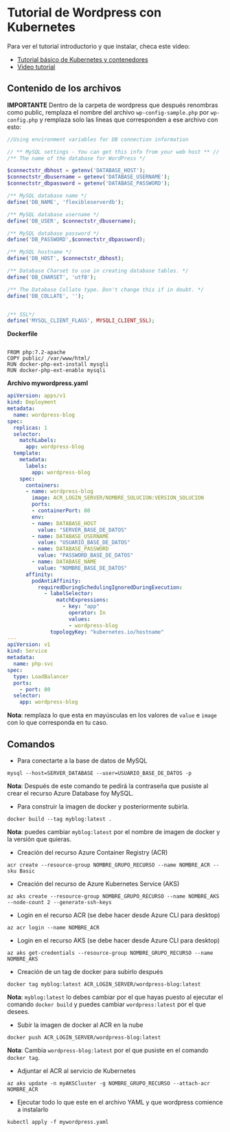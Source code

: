 # Tutorial de Wordpress con Kubernetes

Para ver el tutorial introductorio y que instalar, checa este video:
- [Tutorial básico de Kubernetes y contenedores](/res/tutorial-k8s-wordpress.md)
- [Video tutorial](https://web.microsoftstream.com/video/380105ad-3a67-4134-8acd-608bbb5bacc3)

## Contenido de los archivos

**IMPORTANTE**
Dentro de la carpeta de wordpress que después renombras como public, remplaza el nombre del archivo `wp-config-sample.php` por `wp-config.php` y remplaza solo las lineas que corresponden a ese archivo con esto:

```PHP
//Using environment variables for DB connection information

// ** MySQL settings - You can get this info from your web host ** //
/** The name of the database for WordPress */

$connectstr_dbhost = getenv('DATABASE_HOST');
$connectstr_dbusername = getenv('DATABASE_USERNAME');
$connectstr_dbpassword = getenv('DATABASE_PASSWORD');

/** MySQL database name */
define('DB_NAME', 'flexibleserverdb');

/** MySQL database username */
define('DB_USER', $connectstr_dbusername);

/** MySQL database password */
define('DB_PASSWORD',$connectstr_dbpassword);

/** MySQL hostname */
define('DB_HOST', $connectstr_dbhost);

/** Database Charset to use in creating database tables. */
define('DB_CHARSET', 'utf8');

/** The Database Collate type. Don't change this if in doubt. */
define('DB_COLLATE', '');


/** SSL*/
define('MYSQL_CLIENT_FLAGS', MYSQLI_CLIENT_SSL);
```

**Dockerfile**
```docker

FROM php:7.2-apache
COPY public/ /var/www/html/
RUN docker-php-ext-install mysqli
RUN docker-php-ext-enable mysqli
```

**Archivo mywordpress.yaml**
```YAML
apiVersion: apps/v1
kind: Deployment
metadata:
  name: wordpress-blog
spec:
  replicas: 1
  selector:
    matchLabels:
      app: wordpress-blog
  template:
    metadata:
      labels:
        app: wordpress-blog
    spec:
      containers:
      - name: wordpress-blog
        image: ACR_LOGIN_SERVER/NOMBRE_SOLUCION:VERSION_SOLUCION
        ports:
        - containerPort: 80
        env:
        - name: DATABASE_HOST
          value: "SERVER_BASE_DE_DATOS"
        - name: DATABASE_USERNAME
          value: "USUARIO_BASE_DE_DATOS"
        - name: DATABASE_PASSWORD
          value: "PASSWORD_BASE_DE_DATOS"
        - name: DATABASE_NAME
          value: "NOMBRE_BASE_DE_DATOS"
      affinity:
        podAntiAffinity:
          requiredDuringSchedulingIgnoredDuringExecution:
            - labelSelector:
                matchExpressions:
                  - key: "app"
                    operator: In
                    values:
                    - wordpress-blog
              topologyKey: "kubernetes.io/hostname"
---
apiVersion: v1
kind: Service
metadata:
  name: php-svc
spec:
  type: LoadBalancer
  ports:
    - port: 80
  selector:
    app: wordpress-blog
```
**Nota**: remplaza lo que esta en mayúsculas en los valores de `value` e `image` con lo que corresponda en tu caso.

## Comandos

- Para conectarte a la base de datos de MySQL
```
mysql --host=SERVER_DATABASE --user=USUARIO_BASE_DE_DATOS -p
```
**Nota**: Después de este comando te pedirá la contraseña que pusiste al crear el recurso Azure Database foy MySQL.

- Para construir la imagen de docker y posteriormente subirla.
```
docker build --tag myblog:latest .
```
**Nota**: puedes cambiar `myblog:latest` por el nombre de imagen de docker y la versión que quieras.

- Creación del recurso Azure Container Registry (ACR)
```
acr create --resource-group NOMBRE_GRUPO_RECURSO --name NOMBRE_ACR --sku Basic
```

- Creación del recurso de Azure Kubernetes Service (AKS)
```
az aks create --resource-group NOMBRE_GRUPO_RECURSO --name NOMBRE_AKS --node-count 2 --generate-ssh-keys
```

- Login en el recurso ACR (se debe hacer desde Azure CLI para desktop)
```
az acr login --name NOMBRE_ACR
```

- Login en el recurso AKS (se debe hacer desde Azure CLI para desktop)
```
az aks get-credentials --resource-group NOMBRE_GRUPO_RECURSO --name NOMBRE_AKS 
```

- Creación de un tag de docker para subirlo después
```
docker tag myblog:latest ACR_LOGIN_SERVER/wordpress-blog:latest
```
**Nota**: `myblog:latest` lo debes cambiar por el que hayas puesto al ejecutar el comando `docker build` y puedes cambiar `wordpress:latest` por el que desees.

- Subir la imagen de docker al ACR en la nube
```
docker push ACR_LOGIN_SERVER/wordpress-blog:latest
```
**Nota**: Cambia `wordpress-blog:latest` por el que pusiste en el comando `docker tag`.

- Adjuntar el ACR al servicio de Kubernetes
```
az aks update -n myAKSCluster -g NOMBRE_GRUPO_RECURSO --attach-acr NOMBRE_ACR
```

- Ejecutar todo lo que este en el archivo YAML y que wordpress comience a instalarlo
```
kubectl apply -f mywordpress.yaml
```






